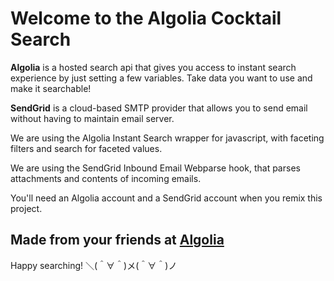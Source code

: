 Welcome to the Algolia Cocktail Search
=========================

**Algolia** is a hosted search api that gives you access to instant search experience by just setting a few variables. Take data you want to use and make it searchable!

**SendGrid** is a cloud-based SMTP provider that allows you to send email without having to maintain email server. 

We are using the Algolia Instant Search wrapper for javascript, with faceting filters and search for faceted values.

We are using the SendGrid Inbound Email Webparse hook, that parses attachments and contents of incoming emails.

You'll need an Algolia account and a SendGrid account when you remix this project.


Made from your friends at [Algolia](https://algolia.com/)
------------
Happy searching!
＼(＾∀＾)メ(＾∀＾)ノ
